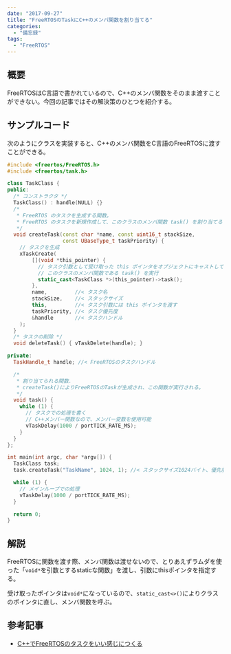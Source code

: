 ```yaml
---
date: "2017-09-27"
title: "FreeRTOSのTaskにC++のメンバ関数を割り当てる"
categories:
  - "備忘録"
tags:
  - "FreeRTOS"
---
```


## 概要

FreeRTOSはC言語で書かれているので、C++のメンバ関数をそのまま渡すことができない。今回の記事ではその解決策のひとつを紹介する。

<!--more-->

## サンプルコード

次のようにクラスを実装すると、C++のメンバ関数をC言語のFreeRTOSに渡すことができる。

~~~cpp
#include <freertos/FreeRTOS.h>
#include <freertos/task.h>

class TaskClass {
public:
  /* コンストラクタ */
  TaskClass() : handle(NULL) {}
  /*
   * FreeRTOS のタスクを生成する関数。
   * FreeRTOS のタスクを新規作成して、このクラスのメンバ関数 task() を割り当てる
   */
  void createTask(const char *name, const uint16_t stackSize,
                  const UBaseType_t taskPriority) {
    // タスクを生成
    xTaskCreate(
        [](void *this_pointer) {
          // タスク引数として受け取った this ポインタをオブジェクトにキャストして、
          // このクラスのメンバ関数である task() を実行
          static_cast<TaskClass *>(this_pointer)->task();
        },
        name,         //< タスク名
        stackSize,    //< スタックサイズ
        this,         //< タスク引数には this ポインタを渡す
        taskPriority, //< タスク優先度
        &handle       //< タスクハンドル
    );
  }
  /* タスクの削除 */
  void deleteTask() { vTaskDelete(handle); }

private:
  TaskHandle_t handle; //< FreeRTOSのタスクハンドル

  /*
   * 割り当てられる関数.
   * createTask()によりFreeRTOSのTaskが生成され、この関数が実行される。
   */
  void task() {
    while (1) {
      // タスクでの処理を書く
      // C++メンバー関数なので、メンバー変数を使用可能
      vTaskDelay(1000 / portTICK_RATE_MS);
    }
  }
};

int main(int argc, char *argv[]) {
  TaskClass task;
  task.createTask("TaskName", 1024, 1); //< スタックサイズ1024バイト、優先度1

  while (1) {
    // メインループでの処理
    vTaskDelay(1000 / portTICK_RATE_MS);
  }

  return 0;
}
~~~

## 解説

FreeRTOSに関数を渡す際、メンバ関数は渡せないので、とりあえずラムダを使った「`void*`を引数とするstaticな関数」を渡し、引数にthisポインタを指定する。

受け取ったポインタは`void*`になっているので、`static_cast<>()`によりクラスのポインタに直し、メンバ関数を呼ぶ。

## 参考記事

  * [C++でFreeRTOSのタスクをいい感じにつくる](http://idken.net/posts/2017-02-01-freertos_task_cpp/)

